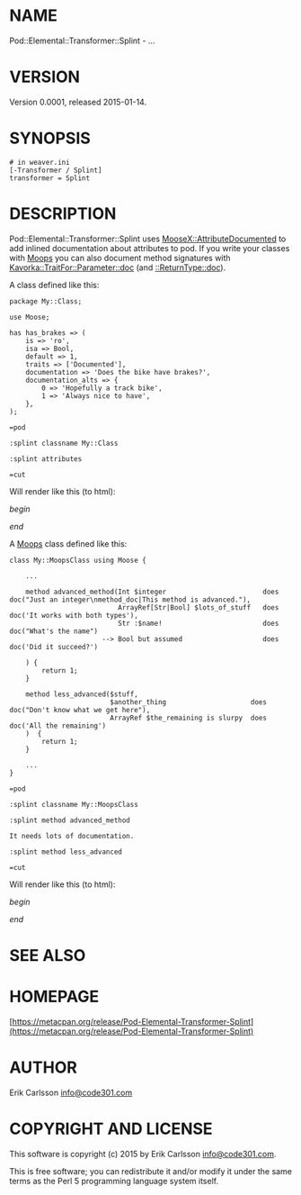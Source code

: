 # NAME

Pod::Elemental::Transformer::Splint - ...

# VERSION

Version 0.0001, released 2015-01-14.

# SYNOPSIS

    # in weaver.ini
    [-Transformer / Splint]
    transformer = Splint

# DESCRIPTION

Pod::Elemental::Transformer::Splint uses [MooseX::AttributeDocumented](https://metacpan.org/pod/MooseX::AttributeDocumented) to add inlined documentation about attributes to pod.
If you write your classes with [Moops](https://metacpan.org/pod/Moops) you can also document method signatures with [Kavorka::TraitFor::Parameter::doc](https://metacpan.org/pod/Kavorka::TraitFor::Parameter::doc) (and [::ReturnType::doc](https://metacpan.org/pod/Kavorka::TraitFor::ReturnType::doc)).

A class defined like this:

    package My::Class;

    use Moose;

    has has_brakes => (
        is => 'ro',
        isa => Bool,
        default => 1,
        traits => ['Documented'],
        documentation => 'Does the bike have brakes?',
        documentation_alts => {
            0 => 'Hopefully a track bike',
            1 => 'Always nice to have',
        },
    );

    =pod

    :splint classname My::Class

    :splint attributes

    =cut

Will render like this (to html):

_begin_

_end_

A [Moops](https://metacpan.org/pod/Moops) class defined like this:

    class My::MoopsClass using Moose {

        ...

        method advanced_method(Int $integer                        does doc("Just an integer\nmethod_doc|This method is advanced."),
                               ArrayRef[Str|Bool] $lots_of_stuff   does doc('It works with both types'),
                               Str :$name!                         does doc("What's the name")
                           --> Bool but assumed                    does doc('Did it succeed?')

        ) {
            return 1;
        }

        method less_advanced($stuff,
                             $another_thing                     does doc("Don't know what we get here"),
                             ArrayRef $the_remaining is slurpy  does doc('All the remaining')
        )  {
            return 1;
        }

        ...
    }

    =pod

    :splint classname My::MoopsClass

    :splint method advanced_method

    It needs lots of documentation.

    :splint method less_advanced

    =cut

Will render like this (to html):

_begin_

_end_

# SEE ALSO

# HOMEPAGE

[https://metacpan.org/release/Pod-Elemental-Transformer-Splint](https://metacpan.org/release/Pod-Elemental-Transformer-Splint)

# AUTHOR

Erik Carlsson <info@code301.com>

# COPYRIGHT AND LICENSE

This software is copyright (c) 2015 by Erik Carlsson <info@code301.com>.

This is free software; you can redistribute it and/or modify it under
the same terms as the Perl 5 programming language system itself.
